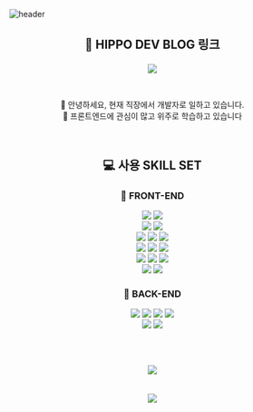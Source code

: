 ![header](https://capsule-render.vercel.app/api?type=wave&color=gradient&customColorList=0,2,2,5,30&height=350&section=header&text=Welcome%20To%20Hippo%20DEV&fontSize=50)

## <p align="center">🚕 HIPPO DEV BLOG 링크</p>

<p align="center"><a href="https://jjou33.github.io/" target="_blank"><img src="https://img.shields.io/badge/DEV Blog-색코드?style=flat-square&logo=이미지 이름&logoColor=white"/></a>
</p>
<br>
<p align="center">🙋 안녕하세요, 현재 직장에서 개발자로 일하고 있습니다.<br> 📝 프론트엔드에 관심이 많고 위주로 학습하고 있습니다  </p>
<br>

## <p align="center">💻 사용 SKILL SET</p>

### <p align="center">📗 FRONT-END</p>

<p align="center">
<img src="https://img.shields.io/badge/Javscript-F7DF1E??style=for-the-badge&logo=JavaScript&logoColor=white"/> 
<img src="https://img.shields.io/badge/실무-8669AE??style=for-the-badge"/> 
<br>
<img src="https://img.shields.io/badge/TypeScript-3178C6??style=for-the-badge&logo=TypeScript&logoColor=white"/>
<img src="https://img.shields.io/badge/실무-8669AE??style=for-the-badge"/>
<br>
<img src="https://img.shields.io/badge/Vue2.js-4FC08D??style=for-the-badge&logo=Vue.js&logoColor=white"/>
<img src="https://img.shields.io/badge/Vue3.js-4FC08D??style=for-the-badge&logo=Vue.js&logoColor=white"/>
<img src="https://img.shields.io/badge/실무-8669AE??style=for-the-badge"/> 
<br>
<img src="https://img.shields.io/badge/HTML-E34F26??style=for-the-badge&logo=HTML5&logoColor=white"/>
<img src="https://img.shields.io/badge/CSS-1572B6??style=for-the-badge&logo=CSS3&logoColor=white"/>
<img src="https://img.shields.io/badge/실무-8669AE??style=for-the-badge"/> 
<br>
<img src="https://img.shields.io/badge/Webpack-8DD6F9??style=for-the-badge&logo=Webpack&logoColor=white"/>
<img src="https://img.shields.io/badge/Babel-F9DC3E??style=for-the-badge&logo=Babel&logoColor=white"/>
<img src="https://img.shields.io/badge/실무-8669AE??style=for-the-badge"/> 
<br>
<img src="https://img.shields.io/badge/React-61DAFB??style=for-the-badge&logo=React&logoColor=white"/>
<img src="https://img.shields.io/badge/개인 학습-8669AE??style=for-the-badge"/>
<br>



</p>

### <p align="center">📒 BACK-END</p>

<p align="center">
<img src="https://img.shields.io/badge/Java-1C9AD6??style=for-the-badge&logo=Java&logoColor=red"/>
<img src="https://img.shields.io/badge/Struts Frame Work-18A497??style=for-the-badge&logo=Framework7&logoColor=white"/>
<img src="https://img.shields.io/badge/Oracle-F80000??style=for-the-badge&logo=Oracle&logoColor=white"/>
<img src="https://img.shields.io/badge/실무-8669AE??style=for-the-badge"/> 
<br>

<img src="https://img.shields.io/badge/SpingBoot-6DB33F??style=for-the-badge&logo=Spring Boot&logoColor=white"/>
<img src="https://img.shields.io/badge/실무 전환 예정-8669AE??style=for-the-badge"/>

<br>

</p>
<br><br>

<p align="center">
  <img align="center" src="https://github-readme-stats.vercel.app/api?username=jjou33&show_icons=true&theme=radical" />
  <br><br><br>
  <a href="https://hits.seeyoufarm.com"><img src="https://hits.seeyoufarm.com/api/count/incr/badge.svg?url=https%3A%2F%2Fgithub.com%2Fjjou33&count_bg=%23D14343&title_bg=%2355DD98&icon=mixcloud.svg&icon_color=%23E7E7E7&title=Visitors&edge_flat=false"/></a>

</p>
